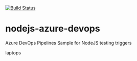 [![Build Status](https://dev.azure.com/shahnawaz-khan/azure-github-devops/_apis/build/status/github-nodejs-azure-devops?branchName=master)](https://dev.azure.com/shahnawaz-khan/azure-github-devops/_build/latest?definitionId=5?branchName=master)

# nodejs-azure-devops
Azure DevOps Pipelines Sample for NodeJS
testing triggers

laptops
